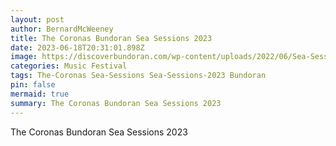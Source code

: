 ```yaml
---
layout: post
author: BernardMcWeeney
title: The Coronas Bundoran Sea Sessions 2023
date: 2023-06-18T20:31:01.898Z
image: https://discoverbundoran.com/wp-content/uploads/2022/06/Sea-Sessions-2022-Shane-Smyth-2.jpg
categories: Music Festival
tags: The-Coronas Sea-Sessions Sea-Sessions-2023 Bundoran
pin: false
mermaid: true
summary: The Coronas Bundoran Sea Sessions 2023
---
```

The Coronas Bundoran Sea Sessions 2023
